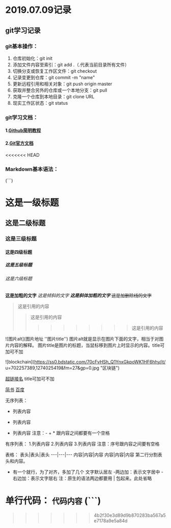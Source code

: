 # 2019.07.09记录

## git学习记录
### git基本操作：
1. 仓库初始化：git init
2. 添加文件内容至索引：git add .（.代表当前目录所有文件）
3. 切换分支或恢复工作区文件：git checkout
4. 记录变更到仓库：git commit -m "name"
5. 更新远程引用和相关对象：git push origin master
6. 获取并整合另外的仓库或一个本地分支：git pull
7. 克隆一个仓库到本地目录：git clone URL
8. 现实工作区状态：git status

### git学习文档：
#### 1.[Github简明教程](https://www.runoob.com/w3cnote/git-guide.html)
#### 2.[Git官方文档](https://git-scm.com/book/zh/v2)
<<<<<<< HEAD



### Markdown基本语法：
(```)
# 这是一级标题
## 这是二级标题
### 这是三级标题
#### 这是四级标题
##### 这是五级标题
###### 这是六级标题
**这是加粗的文字**
*这是倾斜的文字*
***这是斜体加粗的文字***
~~这是加删除线的文字~~

>这是引用的内容
>>这是引用的内容
>>>>>>>>>>这是引用的内容


![图片alt](图片地址 ''图片title'')
图片alt就是显示在图片下面的文字，相当于对图片内容的解释。
图片title是图片的标题，当鼠标移到图片上时显示的内容。title可加可不加

![blockchain](https://ss0.bdstatic.com/70cFvHSh_Q1YnxGkpoWK1HF6hhy/it/
u=702257389,1274025419&fm=27&gp=0.jpg "区块链")


[超链接名](超链接地址 "超链接title")
title可加可不加

[简书](http://jianshu.com)
[百度](http://baidu.com)

无序列表：
- 列表内容
+ 列表内容
* 列表内容
注意：- + * 跟内容之间都要有一个空格

有序列表：
1.列表内容
2.列表内容
3.列表内容
注意：序号跟内容之间要有空格


表格：
表头|表头|表头
---|---|---
内容|内容|内容
内容|内容|内容
第二行分割表头和内容。
- 有一个就行，为了对齐，多加了几个
文字默认居左
-两边加：表示文字居中
-右边加：表示文字居右
注：原生的语法两边都要用 | 包起来。此处省略

单行代码：
`代码内容`
(```)
=======
>>>>>>> 4b2f30e3d89d9b870283ba567a5e7178a9e5a84d
